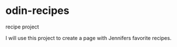 # odin-recipes
recipe project

I will use this project to create a page with Jennifers favorite recipes.
